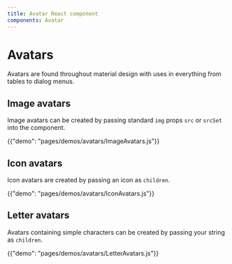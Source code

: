 ```yaml
---
title: Avatar React component
components: Avatar
---
```


# Avatars

<p class="description">Avatars are found throughout material design with uses in everything from tables to dialog menus.</p>

## Image avatars

Image avatars can be created by passing standard `img` props `src` or `srcSet` into the component.

{{"demo": "pages/demos/avatars/ImageAvatars.js"}}

## Icon avatars

Icon avatars are created by passing an icon as `children`.

{{"demo": "pages/demos/avatars/IconAvatars.js"}}

## Letter avatars

Avatars containing simple characters can be created by passing your string as `children`.

{{"demo": "pages/demos/avatars/LetterAvatars.js"}}
